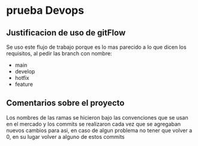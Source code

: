 # prueba Devops

## Justificacion de uso de gitFlow
Se uso este flujo de trabajo porque es lo mas parecido a lo que dicen los requisitos, al pedir las branch con nombre:

- main
- develop
- hotfix
- feature

## Comentarios sobre el proyecto
Los nombres de las ramas se hicieron bajo las convenciones que se usan en el mercado y los commits se realizaron cada vez que se agregaban nuevos cambios para asi, en caso de algun problema no tener que volver a 0, en su lugar volver a alguno de estos commits
